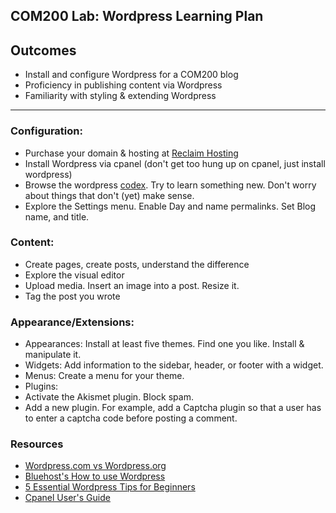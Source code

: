 ## COM200 Lab: Wordpress Learning Plan

## Outcomes
* Install and configure Wordpress for a COM200 blog
* Proficiency in publishing content via Wordpress
* Familiarity with styling & extending Wordpress

---

### Configuration: 
* Purchase your domain & hosting at [Reclaim Hosting](www.reclaiminghosting.com)
* Install Wordpress via cpanel (don't get too hung up on cpanel, just install wordpress)
* Browse the wordpress [codex](http://codex.wordpress.org/). Try to learn something new. Don't worry about things that don't (yet) make sense.
* Explore the Settings menu. Enable Day and name permalinks. Set Blog name, and title. 

### Content:
* Create pages, create posts, understand the difference
* Explore the visual editor
* Upload media. Insert an image into a post. Resize it.
* Tag the post you wrote

### Appearance/Extensions:
* Appearances: Install at least five themes. Find one you like. Install & manipulate it.
* Widgets: Add information to the sidebar, header, or footer with a widget.
* Menus: Create a menu for your theme.
* Plugins:
 * Activate the Akismet plugin. Block spam.
 * Add a new plugin. For example, add a Captcha plugin so that a user has to enter a captcha code before posting a comment.

### Resources
* [Wordpress.com vs Wordpress.org](http://www.youtube.com/watch?v=0Nh11GI4-Gc)
* [Bluehost's How to use Wordpress](http://www.youtube.com/playlist?list=PLCAC66DEEFFEDD36E)
* [5 Essential Wordpress Tips for Beginners](http://mashable.com/2012/12/05/wordpress-for-beginners/)
* [Cpanel User's Guide]( http://docs.cpanel.net/twiki/bin/view/AllDocumentation/CpanelDocs/WebHome)
